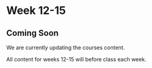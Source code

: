 # Week 12-15

## Coming Soon

We are currently updating the courses content.

All content for weeks 12-15 will before class each week.
